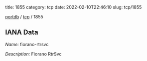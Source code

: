 title: 1855
category: tcp
date: 2022-02-10T22:46:10
slug: tcp/1855

[portdb](/) / [tcp](/category/tcp.html) / 1855


## IANA Data

_Name:_ fiorano-rtrsvc

_Description:_ Fiorano RtrSvc

